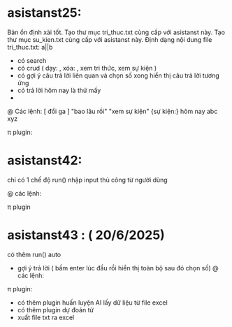 # asistanst25:
Bản ổn định xài tốt.
Tạo thư mục tri_thuc.txt cùng cấp với asistanst này.
Tạo thư mục su_kien.txt cùng cấp với asistanst này.
Định dạng nội dung file tri_thuc.txt: a||b 
- có search
- có crud ( dạy: , xóa: , xem tri thức, xem sự kiện )
- có gợi ý câu trả lời liên quan và chọn số xong hiển thị câu trả lời tương ứng
- có trả lời hôm nay là thứ mấy
- 
@ Các lệnh:
[ đổi ga ] "bao lâu rồi"
"xem sự kiện"
{sự kiện:} hôm nay abc xyz

π plugin: 

# asistanst42:
chỉ có 1 chế độ run() nhập input thủ công từ người dùng

@ các lệnh: 

π plugin 

# asistanst43 : ( 20/6/2025)
có thêm run() auto
- gợi ý trả lời ( bấm enter lúc đầu rồi hiển thị toàn bộ sau đó chọn số) 
@ các lệnh:

π plugin:
- có thêm plugin huấn luyện AI lấy dữ liệu từ file excel
- có thêm plugin dự đoán từ
- xuất file txt ra excel 
